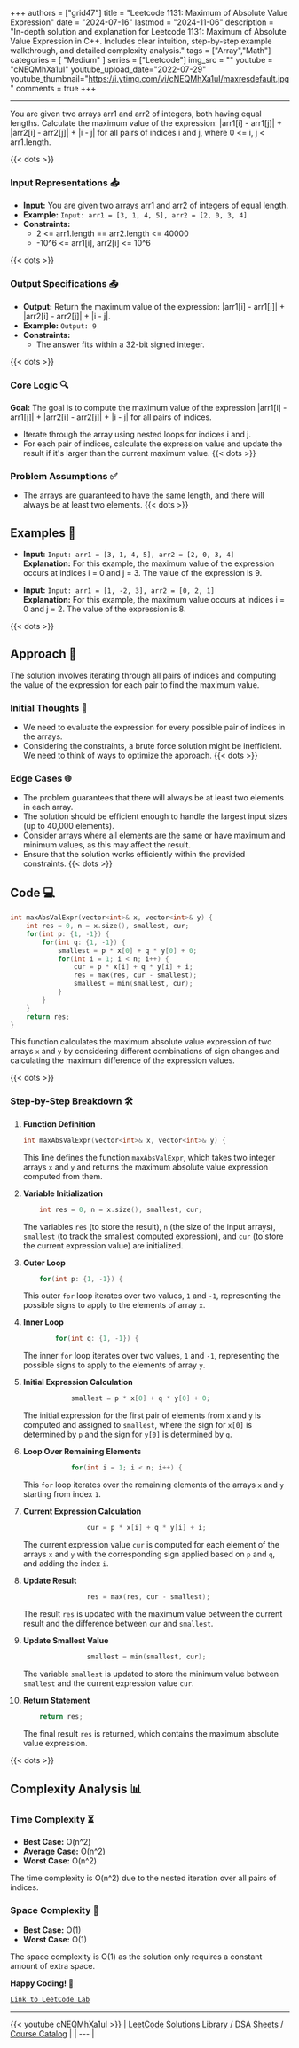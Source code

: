 
+++
authors = ["grid47"]
title = "Leetcode 1131: Maximum of Absolute Value Expression"
date = "2024-07-16"
lastmod = "2024-11-06"
description = "In-depth solution and explanation for Leetcode 1131: Maximum of Absolute Value Expression in C++. Includes clear intuition, step-by-step example walkthrough, and detailed complexity analysis."
tags = ["Array","Math"]
categories = [
    "Medium"
]
series = ["Leetcode"]
img_src = ""
youtube = "cNEQMhXa1uI"
youtube_upload_date="2022-07-29"
youtube_thumbnail="https://i.ytimg.com/vi/cNEQMhXa1uI/maxresdefault.jpg"
comments = true
+++



---
You are given two arrays arr1 and arr2 of integers, both having equal lengths. Calculate the maximum value of the expression: |arr1[i] - arr1[j]| + |arr2[i] - arr2[j]| + |i - j| for all pairs of indices i and j, where 0 <= i, j < arr1.length.
<!--more-->
{{< dots >}}
### Input Representations 📥
- **Input:** You are given two arrays arr1 and arr2 of integers of equal length.
- **Example:** `Input: arr1 = [3, 1, 4, 5], arr2 = [2, 0, 3, 4]`
- **Constraints:**
	- 2 <= arr1.length == arr2.length <= 40000
	- -10^6 <= arr1[i], arr2[i] <= 10^6

{{< dots >}}
### Output Specifications 📤
- **Output:** Return the maximum value of the expression: |arr1[i] - arr1[j]| + |arr2[i] - arr2[j]| + |i - j|.
- **Example:** `Output: 9`
- **Constraints:**
	- The answer fits within a 32-bit signed integer.

{{< dots >}}
### Core Logic 🔍
**Goal:** The goal is to compute the maximum value of the expression |arr1[i] - arr1[j]| + |arr2[i] - arr2[j]| + |i - j| for all pairs of indices.

- Iterate through the array using nested loops for indices i and j.
- For each pair of indices, calculate the expression value and update the result if it's larger than the current maximum value.
{{< dots >}}
### Problem Assumptions ✅
- The arrays are guaranteed to have the same length, and there will always be at least two elements.
{{< dots >}}
## Examples 🧩
- **Input:** `Input: arr1 = [3, 1, 4, 5], arr2 = [2, 0, 3, 4]`  \
  **Explanation:** For this example, the maximum value of the expression occurs at indices i = 0 and j = 3. The value of the expression is 9.

- **Input:** `Input: arr1 = [1, -2, 3], arr2 = [0, 2, 1]`  \
  **Explanation:** For this example, the maximum value occurs at indices i = 0 and j = 2. The value of the expression is 8.

{{< dots >}}
## Approach 🚀
The solution involves iterating through all pairs of indices and computing the value of the expression for each pair to find the maximum value.

### Initial Thoughts 💭
- We need to evaluate the expression for every possible pair of indices in the arrays.
- Considering the constraints, a brute force solution might be inefficient. We need to think of ways to optimize the approach.
{{< dots >}}
### Edge Cases 🌐
- The problem guarantees that there will always be at least two elements in each array.
- The solution should be efficient enough to handle the largest input sizes (up to 40,000 elements).
- Consider arrays where all elements are the same or have maximum and minimum values, as this may affect the result.
- Ensure that the solution works efficiently within the provided constraints.
{{< dots >}}
## Code 💻
```cpp
int maxAbsValExpr(vector<int>& x, vector<int>& y) {
    int res = 0, n = x.size(), smallest, cur;
    for(int p: {1, -1}) {
        for(int q: {1, -1}) {
            smallest = p * x[0] + q * y[0] + 0;
            for(int i = 1; i < n; i++) {
                cur = p * x[i] + q * y[i] + i;
                res = max(res, cur - smallest);
                smallest = min(smallest, cur);
            }
        }
    }
    return res;
}
```

This function calculates the maximum absolute value expression of two arrays `x` and `y` by considering different combinations of sign changes and calculating the maximum difference of the expression values.

{{< dots >}}
### Step-by-Step Breakdown 🛠️
1. **Function Definition**
	```cpp
	int maxAbsValExpr(vector<int>& x, vector<int>& y) {
	```
	This line defines the function `maxAbsValExpr`, which takes two integer arrays `x` and `y` and returns the maximum absolute value expression computed from them.

2. **Variable Initialization**
	```cpp
	    int res = 0, n = x.size(), smallest, cur;
	```
	The variables `res` (to store the result), `n` (the size of the input arrays), `smallest` (to track the smallest computed expression), and `cur` (to store the current expression value) are initialized.

3. **Outer Loop**
	```cpp
	    for(int p: {1, -1}) {
	```
	This outer `for` loop iterates over two values, `1` and `-1`, representing the possible signs to apply to the elements of array `x`.

4. **Inner Loop**
	```cpp
	        for(int q: {1, -1}) {
	```
	The inner `for` loop iterates over two values, `1` and `-1`, representing the possible signs to apply to the elements of array `y`.

5. **Initial Expression Calculation**
	```cpp
	            smallest = p * x[0] + q * y[0] + 0;
	```
	The initial expression for the first pair of elements from `x` and `y` is computed and assigned to `smallest`, where the sign for `x[0]` is determined by `p` and the sign for `y[0]` is determined by `q`.

6. **Loop Over Remaining Elements**
	```cpp
	            for(int i = 1; i < n; i++) {
	```
	This `for` loop iterates over the remaining elements of the arrays `x` and `y` starting from index `1`.

7. **Current Expression Calculation**
	```cpp
	                cur = p * x[i] + q * y[i] + i;
	```
	The current expression value `cur` is computed for each element of the arrays `x` and `y` with the corresponding sign applied based on `p` and `q`, and adding the index `i`.

8. **Update Result**
	```cpp
	                res = max(res, cur - smallest);
	```
	The result `res` is updated with the maximum value between the current result and the difference between `cur` and `smallest`.

9. **Update Smallest Value**
	```cpp
	                smallest = min(smallest, cur);
	```
	The variable `smallest` is updated to store the minimum value between `smallest` and the current expression value `cur`.

10. **Return Statement**
	```cpp
	    return res;
	```
	The final result `res` is returned, which contains the maximum absolute value expression.

{{< dots >}}
## Complexity Analysis 📊
### Time Complexity ⏳
- **Best Case:** O(n^2)
- **Average Case:** O(n^2)
- **Worst Case:** O(n^2)

The time complexity is O(n^2) due to the nested iteration over all pairs of indices.

### Space Complexity 💾
- **Best Case:** O(1)
- **Worst Case:** O(1)

The space complexity is O(1) as the solution only requires a constant amount of extra space.

**Happy Coding! 🎉**


[`Link to LeetCode Lab`](https://leetcode.com/problems/maximum-of-absolute-value-expression/description/)

---
{{< youtube cNEQMhXa1uI >}}
| [LeetCode Solutions Library](https://grid47.xyz/leetcode/) / [DSA Sheets](https://grid47.xyz/sheets/) / [Course Catalog](https://grid47.xyz/courses/) |
| --- |
